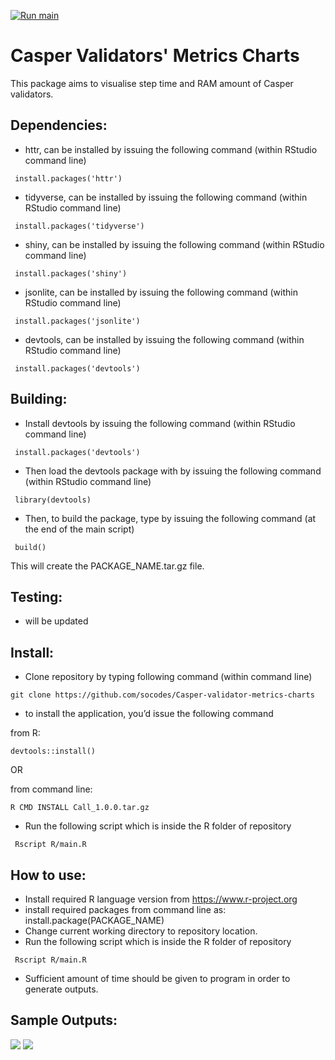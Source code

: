 [![Run main](https://github.com/socodes/Casper-validator-metrics-charts/actions/workflows/r.yml/badge.svg)](https://github.com/socodes/Casper-validator-metrics-charts/actions/workflows/r.yml)

# Casper Validators' Metrics Charts

This package aims to visualise step time and RAM amount of Casper validators. 

## Dependencies:
- httr, can be installed by issuing the following command (within RStudio command line)
```
 install.packages('httr')
```
- tidyverse, can be installed by issuing the following command (within RStudio command line)

```
 install.packages('tidyverse')
```
- shiny, can be installed by issuing the following command (within RStudio command line)
```
 install.packages('shiny')
```
- jsonlite, can be installed by issuing the following command (within RStudio command line)
```
 install.packages('jsonlite')
```
- devtools, can be installed by issuing the following command (within RStudio command line)
```
 install.packages('devtools')
```

## Building:

- Install devtools by issuing the following command (within RStudio command line)

```
 install.packages('devtools')
```

- Then load the devtools package with by issuing the following command (within RStudio command line)
```
 library(devtools)
```
- Then, to build the package, type by issuing the following command (at the end of the main script)
```
 build()
```
This will create the PACKAGE_NAME.tar.gz file.

## Testing:

- will be updated

## Install:

- Clone repository by typing following command (within command line)
```
git clone https://github.com/socodes/Casper-validator-metrics-charts
```
- to install the application, you’d issue the following command

from R:
```
devtools::install()
```
OR

from command line:
```
R CMD INSTALL Call_1.0.0.tar.gz
````

- Run the following script which is inside the R folder of repository
```
 Rscript R/main.R
```

## How to use:
- Install required R language version from https://www.r-project.org
- install required packages from command line as:
install.package(PACKAGE_NAME)
- Change current working directory to repository location.
- Run the following script which is inside the R folder of repository
```
 Rscript R/main.R
```
- Sufficient amount of time should be given to program in order to generate outputs.


## Sample Outputs:
![](https://raw.githubusercontent.com/socodes/Casper-validator-metrics-charts/main/RAM%20Amount%20Chart.png)
![](https://raw.githubusercontent.com/socodes/Casper-validator-metrics-charts/main/Step%20Time%20Chart.png)
